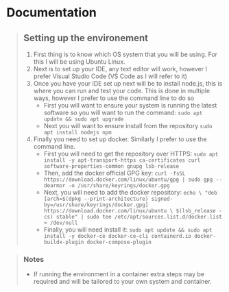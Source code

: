 # Documentation

>## Setting up the environement
>
>1) First thing is to know which OS system that you will be using. For this I will be using Ubuntu Linux. 
>2) Next is to set up your IDE, any text editor will work, however I prefer Visual Studio Code (VS Code as I will refer to it)
>3) Once you have your IDE set up next will be to install node.js, this is where you can run and test your code. This is done in multiple ways, however I prefer to use the command line to do so
>    * First you will want to ensure your system is running the latest software so you will want to run the command:
>  `sudo apt update && sudo apt upgrade`
>    * Next you will want to ensure install from the repository
>   `sudo apt install nodejs npm`
>4) Finally you need to set up docker. Similarly I prefer to use the command line.
>    *  First you will need to get the repository over HTTPS:
>   `sudo apt install -y apt-transport-https ca-certificates curl software-properties-common gnupg lsb-release`
>    *  Then, add the docker official GPG key:
>   `curl -fsSL https://download.docker.com/linux/ubuntu/gpg | sudo gpg --dearmor -o /usr/share/keyrings/docker.gpg`
>    *  Next, you will need to add the docker repository:
>   `echo \ "deb [arch=$(dpkg --print-architecture) signed-by=/usr/share/keyrings/docker.gpg] https://download.docker.com/linux/ubuntu \
  $(lsb_release -cs) stable" | sudo tee /etc/apt/sources.list.d/docker.list > /dev/null`
>    *  Finally, you will need install it:
>   `sudo apt update && sudo apt install -y docker-ce docker-ce-cli containerd.io docker-buildx-plugin docker-compose-plugin`

>### Notes
> * If running the environment in a container extra steps may be required and will be tailored to your own system and container.